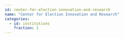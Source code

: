 ```yaml
---
id: center-for-election-innovation-and-research
name: "Center for Election Innovation and Research"
categories:
  - id: institutions
    fraction: 1
--- 
```

